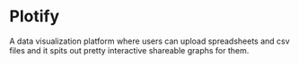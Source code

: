 # Plotify
A data visualization platform where users can upload spreadsheets and csv files and it spits out pretty interactive shareable graphs for them.
